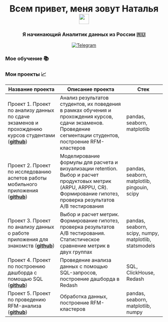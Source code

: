<h1 align="center">Всем привет, меня зовут Наталья</a>
<img src="https://github.com/blackcater/blackcater/raw/main/images/Hi.gif" height="32"/></h1>
<h3 align="center">Я начинающий Аналитик данных из России 🇷🇺</h3>

<div align="center">

  <a href="">[![Telegram](https://img.shields.io/badge/-Telegram-27A7E7?style=for-the-badge&logo=telegram)](https://t.me/natt_ish)</a>

</div>

### Мое обучение 📚


### Мои проекты 📈

|Название проекта| Описание проекта| Стек|
|----------------|-----------------|-----|
|Проект 1.  Проект по анализу данных по сдаче экзаменов и прохождению курсов студентами  (__[github](https://github.com/NataliePyatakova/Project_1)__)|Анализ результатов студентов, их поведения в рамках обучения и прохождения курсов, сдачи экзаменов. Проведение сегментации студентов, построение RFM-кластеров|pandas, seaborn, matplotlib|
|Проект 2. Проект по исследованию аспетов работы мобильного приложения (__[github](https://github.com/NataliePyatakova/Project_2)__)|Моделирование формулы для расчета и визуализации retention. Выбор и расчет продуктовых метрик (ARPU, ARPPU, CR). Формирование гипотез, проверка результатов A/B тестирования|pandas, seaborn, matplotlib, pingouin, scipy|
|Проект 3. Проект по анализу данных о работе приложения для знакомств (__[github](https://github.com/NataliePyatakova/Project_3)__)|Выбор и расчет метрик. Формирование гипотез, проверка результатов A/B тестирования. Статистическое сравнение метрик в двух группах|pandas, seaborn, scipy, numpy, matplotlib, statsmodels|
|Проект 4. Проект по построению дашборда с помощью SQL (__[github](https://github.com/NataliePyatakova/Project_4)__)|Проведение анализа данных с помощью SQL-запросов, построение дашборда в Redash|SQL, ClickHouse, Redash|
|Проект 5. Проект по проведению RFM-анализа (__[github](https://github.com/NataliePyatakova/Project_5)__)|Обработка данных, построение RFM-кластеров|pandas, seaborn, matplotlib, numpy|
